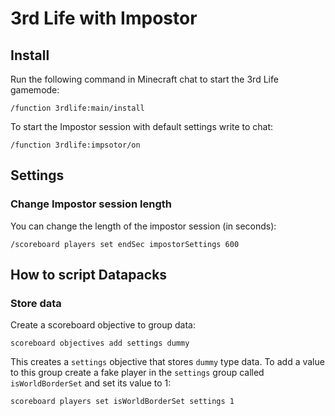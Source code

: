 # 3rd Life with Impostor

## Install

Run the following command in Minecraft chat to start the 3rd Life gamemode:

```mcfunction
/function 3rdlife:main/install
```

To start the Impostor session with default settings write to chat:

```mcfunction
/function 3rdlife:impsotor/on
```

## Settings

### Change Impostor session length

You can change the length of the impostor session (in seconds):

```mcfunction
/scoreboard players set endSec impostorSettings 600
```

## How to script Datapacks

### Store data
Create a scoreboard objective to group data:

```mcfunction
scoreboard objectives add settings dummy
```

This creates a `settings` objective that stores `dummy` type data. To add a value to this group create a fake player in the `settings` group called `isWorldBorderSet` and set its value to 1:

```mcfunction
scoreboard players set isWorldBorderSet settings 1
```
